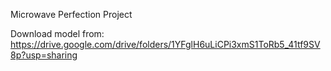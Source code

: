 Microwave Perfection Project

Download model from:
https://drive.google.com/drive/folders/1YFglH6uLiCPi3xmS1ToRb5_41tf9SV8p?usp=sharing
